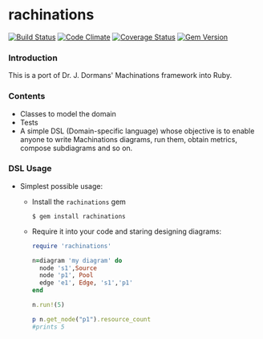 rachinations
====================
[![Build Status](https://travis-ci.org/queirozfcom/rachinations.svg?branch=master)](https://travis-ci.org/queirozfcom/rachinations?branch=master)
[![Code Climate](https://codeclimate.com/github/queirozfcom/rachinations.png)](https://codeclimate.com/github/queirozfcom/rachinations)
[![Coverage Status](https://coveralls.io/repos/queirozfcom/rachinations/badge.png?branch=master)](https://coveralls.io/r/queirozfcom/rachinations?branch=master)
[![Gem Version](https://badge.fury.io/rb/rachinations.svg)](http://badge.fury.io/rb/rachinations)

### Introduction

This is a port of Dr. J. Dormans' Machinations framework into Ruby.

### Contents

- Classes to model the domain
- Tests
- A simple DSL (Domain-specific language) whose objective is to enable anyone to write Machinations diagrams, run them, obtain metrics, compose subdiagrams and so on.

### DSL Usage
- Simplest possible usage:
  - Install the `rachinations` gem
  
    ```
    $ gem install rachinations
    ```
  - Require it into your code and staring designing diagrams:
  
    ```ruby
    require 'rachinations'

    n=diagram 'my diagram' do
      node 's1',Source
      node 'p1', Pool
      edge 'e1', Edge, 's1','p1'
    end
  
    n.run!(5)
    
    p n.get_node("p1").resource_count
    #prints 5
    ```
